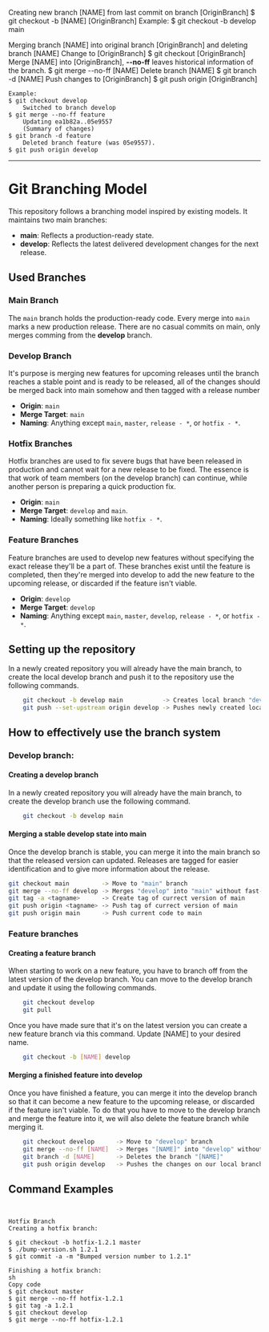 
Creating new branch [NAME] from last commit on branch [OriginBranch]
        $ git checkout -b [NAME] [OriginBranch]
    Example:
        $ git checkout -b develop main

Merging branch [NAME] into original branch [OriginBranch] and deleting branch [NAME]
    Change to [OriginBranch]
        $ git checkout [OriginBranch]
    Merge [NAME] into [OriginBranch], **--no-ff** leaves historical information of the branch.
        $ git merge --no-ff [NAME]
    Delete branch [NAME]
        $ git branch -d [NAME]
    Push changes to [OriginBranch]
        $ git push origin [OriginBranch]

    Example:
    $ git checkout develop
        Switched to branch develop
    $ git merge --no-ff feature
        Updating ea1b82a..05e9557
        (Summary of changes)
    $ git branch -d feature
        Deleted branch feature (was 05e9557).
    $ git push origin develop
----------------------------------------------------------------

# Git Branching Model

This repository follows a branching model inspired by existing models. It maintains two main branches:

- **main**: Reflects a production-ready state.
- **develop**: Reflects the latest delivered development changes for the next release.

## Used Branches

### Main Branch
The `main` branch holds the production-ready code. Every merge into `main` marks a new production release. There are no casual commits on main, only merges comming from the **develop** branch.

### Develop Branch
It's purpose is merging new features for upcoming releases until the branch reaches a stable point and is ready to be released, all of the changes should be merged back into main somehow and then tagged with a release number
- **Origin**: `main`
- **Merge Target**: `main`
- **Naming**: Anything except `main`, `master`, `release - *`, or `hotfix - *`.

### Hotfix Branches
Hotfix branches are used to fix severe bugs that have been released in production and cannot wait for a new release to be fixed. The essence is that work of team members (on the develop branch) can continue, while another person is preparing a quick production fix.
- **Origin**: `main`
- **Merge Target**: `develop` and `main`.
- **Naming**: Ideally something like `hotfix - *`.

### Feature Branches
Feature branches are used to develop new features without specifying the exact release they'll be a part of. These branches exist until the feature is completed, then they're merged into develop to add the new feature to the upcoming release, or discarded if the feature isn't viable.
- **Origin**: `develop`
- **Merge Target**: `develop`
- **Naming**: Anything except `main`, `master`, `develop`, `release - *`, or `hotfix - *`.


## Setting up the repository
In a newly created repository you will already have the main branch, to create the local develop branch and push it to the repository use the following commands.
```sh
    git checkout -b develop main           -> Creates local branch "develop" from branch "main"
    git push --set-upstream origin develop -> Pushes newly created local develop branch to the repository
```

## How to effectively use the branch system
### Develop branch:
#### Creating a develop branch
In a newly created repository you will already have the main branch, to create the develop branch use the following command.
```sh
    git checkout -b develop main
```
#### Merging a stable develop state into main
Once the develop branch is stable, you can merge it into the main branch so that the released version can updated. Releases are tagged for easier identification and to give more information about the release.
```sh
git checkout main         -> Move to "main" branch
git merge --no-ff develop -> Merges "develop" into "main" without fast-forward (keeps historical info of the develop branch)
git tag -a <tagname>      -> Create tag of currect version of main
git push origin <tagname> -> Push tag of currect version of main
git push origin main      -> Push current code to main
```

### Feature branches
#### Creating a feature branch
When starting to work on a new feature, you have to branch off from the latest version of the develop branch. You can move to the develop branch and update it using the following commands.
```sh
    git checkout develop
    git pull
```

Once you have made sure that it's on the latest version you can create a new feature branch via this command. Update [NAME] to your desired name.
```sh
    git checkout -b [NAME] develop
```

#### Merging a finished feature into develop
Once you have finished a feature, you can merge it into the develop branch so that it can become a new feature to the upcoming release, or discarded if the feature isn't viable. To do that you have to move to the develop branch and merge the feature into it, we will also delete the feature branch while merging it.
```sh
    git checkout develop      -> Move to "develop" branch
    git merge --no-ff [NAME]  -> Merges "[NAME]" into "develop" without fast-forward (keeps historical info of the feature branch)
    git branch -d [NAME]      -> Deletes the branch "[NAME]"
    git push origin develop   -> Pushes the changes on our local branch "develop" to the remote branch "develop" (the one in the repository). Same as git push while on the develop branch.
```



## Command Examples
```


Hotfix Branch
Creating a hotfix branch:

$ git checkout -b hotfix-1.2.1 master
$ ./bump-version.sh 1.2.1
$ git commit -a -m "Bumped version number to 1.2.1"

Finishing a hotfix branch:
sh
Copy code
$ git checkout master
$ git merge --no-ff hotfix-1.2.1
$ git tag -a 1.2.1
$ git checkout develop
$ git merge --no-ff hotfix-1.2.1

